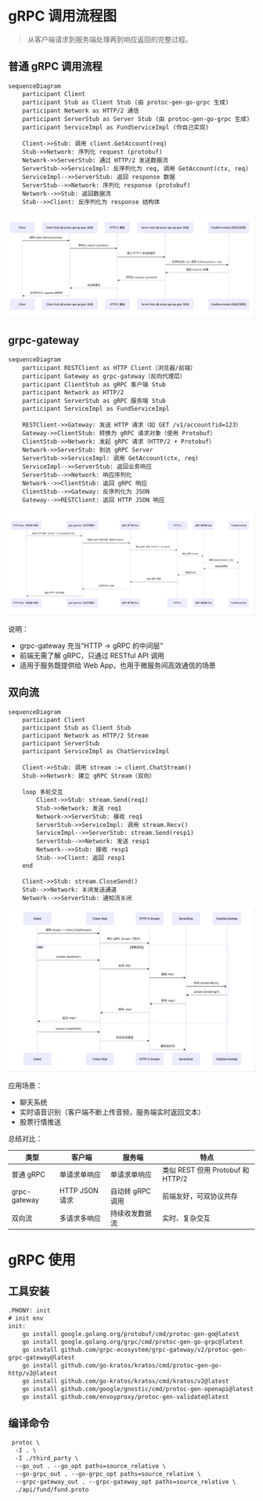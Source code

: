 ﻿
# gRPC 调用流程图
> 从客户端请求到服务端处理再到响应返回的完整过程。
## 普通 gRPC	调用流程

```mermaid
sequenceDiagram
    participant Client
    participant Stub as Client Stub (由 protoc-gen-go-grpc 生成)
    participant Network as HTTP/2 通信
    participant ServerStub as Server Stub (由 protoc-gen-go-grpc 生成)
    participant ServiceImpl as FundServiceImpl (你自己实现)
    
    Client->>Stub: 调用 client.GetAccount(req)
    Stub->>Network: 序列化 request (protobuf)
    Network->>ServerStub: 通过 HTTP/2 发送数据流
    ServerStub->>ServiceImpl: 反序列化为 req, 调用 GetAccount(ctx, req)
    ServiceImpl-->>ServerStub: 返回 response 数据
    ServerStub-->>Network: 序列化 response (protobuf)
    Network-->>Stub: 返回数据流
    Stub-->>Client: 反序列化为 response 结构体
```

![grpc_01.png](grpc/grpc_01.png)


## grpc-gateway	

```mermaid
sequenceDiagram
    participant RESTClient as HTTP Client（浏览器/前端）
    participant Gateway as grpc-gateway（反向代理层）
    participant ClientStub as gRPC 客户端 Stub
    participant Network as HTTP/2
    participant ServerStub as gRPC 服务端 Stub
    participant ServiceImpl as FundServiceImpl

    RESTClient->>Gateway: 发送 HTTP 请求（如 GET /v1/account?id=123）
    Gateway->>ClientStub: 转换为 gRPC 请求对象（使用 Protobuf）
    ClientStub->>Network: 发起 gRPC 请求（HTTP/2 + Protobuf）
    Network->>ServerStub: 到达 gRPC Server
    ServerStub->>ServiceImpl: 调用 GetAccount(ctx, req)
    ServiceImpl-->>ServerStub: 返回业务响应
    ServerStub-->>Network: 响应序列化
    Network-->>ClientStub: 返回 gRPC 响应
    ClientStub-->>Gateway: 反序列化为 JSON
    Gateway-->>RESTClient: 返回 HTTP JSON 响应
```

![grpc_02.png](grpc/grpc_02.png)

说明：
* grpc-gateway 充当“HTTP → gRPC 的中间层”
* 前端无需了解 gRPC，只通过 RESTful API 调用
* 适用于服务既提供给 Web App，也用于微服务间高效通信的场景


## 双向流

```mermaid
sequenceDiagram
    participant Client
    participant Stub as Client Stub
    participant Network as HTTP/2 Stream
    participant ServerStub
    participant ServiceImpl as ChatServiceImpl

    Client->>Stub: 调用 stream := client.ChatStream()
    Stub->>Network: 建立 gRPC Stream（双向）

    loop 多轮交互
        Client->>Stub: stream.Send(req1)
        Stub->>Network: 发送 req1
        Network->>ServerStub: 接收 req1
        ServerStub->>ServiceImpl: 调用 stream.Recv()
        ServiceImpl-->>ServerStub: stream.Send(resp1)
        ServerStub-->>Network: 发送 resp1
        Network-->>Stub: 接收 resp1
        Stub-->>Client: 返回 resp1
    end

    Client->>Stub: stream.CloseSend()
    Stub-->>Network: 关闭发送通道
    Network-->>ServerStub: 通知流关闭
```

![grpc_03.png](grpc/grpc_03.png)

应用场景：
* 聊天系统
* 实时语音识别（客户端不断上传音频，服务端实时返回文本）
* 股票行情推送

总结对比：

| 类型           | 客户端          | 服务端         | 特点                           |
| ------------ | ------------ | ----------- | ---------------------------- |
| 普通 gRPC      | 单请求单响应       | 单请求单响应      | 类似 REST 但用 Protobuf 和 HTTP/2 |
| grpc-gateway | HTTP JSON 请求 | 自动转 gRPC 调用 | 前端友好，可双协议共存                  |
| 双向流          | 多请求多响应       | 持续收发数据流     | 实时、复杂交互                      |

# gRPC 使用

## 工具安装
```
.PHONY: init
# init env
init:
	go install google.golang.org/protobuf/cmd/protoc-gen-go@latest
	go install google.golang.org/grpc/cmd/protoc-gen-go-grpc@latest
	go install github.com/grpc-ecosystem/grpc-gateway/v2/protoc-gen-grpc-gateway@latest
	go install github.com/go-kratos/kratos/cmd/protoc-gen-go-http/v2@latest
	go install github.com/go-kratos/kratos/cmd/kratos/v2@latest
	go install github.com/google/gnostic/cmd/protoc-gen-openapi@latest
	go install github.com/envoyproxy/protoc-gen-validate@latest
```

## 编译命令
```
 protoc \
  -I . \
  -I ./third_party \
  --go_out . --go_opt paths=source_relative \
  --go-grpc_out . --go-grpc_opt paths=source_relative \
  --grpc-gateway_out . --grpc-gateway_opt paths=source_relative \
  ./api/fund/fund.proto
```
